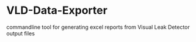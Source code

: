 VLD-Data-Exporter
=================

commandline tool for generating excel reports from Visual Leak Detector output files
